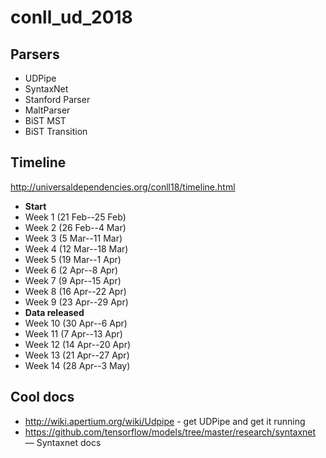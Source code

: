 # conll_ud_2018

## Parsers

* UDPipe
* SyntaxNet
* Stanford Parser
* MaltParser
* BiST MST
* BiST Transition

## Timeline

http://universaldependencies.org/conll18/timeline.html

* **Start** 
* Week 1 (21 Feb--25 Feb)
* Week 2 (26 Feb--4 Mar)
* Week 3 (5 Mar--11 Mar)
* Week 4 (12 Mar--18 Mar)
* Week 5 (19 Mar--1 Apr)
* Week 6 (2 Apr--8 Apr)
* Week 7 (9 Apr--15 Apr)
* Week 8 (16 Apr--22 Apr)
* Week 9 (23 Apr--29 Apr)
* **Data released**
* Week 10 (30 Apr--6 Apr)
* Week 11 (7 Apr--13 Apr)
* Week 12 (14 Apr--20 Apr)
* Week 13 (21 Apr--27 Apr)
* Week 14 (28 Apr--3 May)

## Cool docs

* http://wiki.apertium.org/wiki/Udpipe - get UDPipe and get it running
* https://github.com/tensorflow/models/tree/master/research/syntaxnet — Syntaxnet docs
